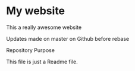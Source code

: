 # My website

This a really awesome website

Updates made on master on Github before rebase

 Repository Purpose

This file is just a Readme file.

